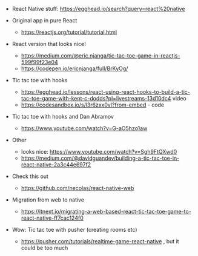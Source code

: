 - React Native stuff: https://egghead.io/search?query=react%20native

- Original app in pure React
  - https://reactjs.org/tutorial/tutorial.html
 
- React version that looks nice!
  - https://medium.com/@eric.njanga/tic-tac-toe-game-in-reactjs-599f99f23e04
  - https://codepen.io/ericnjanga/full/BrKyOg/
  
- Tic tac toe with hooks
  - https://egghead.io/lessons/react-using-react-hooks-to-build-a-tic-tac-toe-game-with-kent-c-dodds?pl=livestreams-13d10dc4 video
  - https://codesandbox.io/s/l3r6zxx0vl?from-embed - code
- Tic tac toe with hooks and Dan Abramov
  - https://www.youtube.com/watch?v=G-aO5hzo1aw
  
- Other
  - looks nice: https://www.youtube.com/watch?v=Sgh9FtQXwd0
  - https://medium.com/@davidguandev/building-a-tic-tac-toe-in-react-native-2a3c44e697f2
  
- Check this out 
  - https://github.com/necolas/react-native-web
  
- Migration from web to native
  - https://itnext.io/migrating-a-web-based-react-tic-tac-toe-game-to-react-native-ff7cac124f0
  
- Wow: Tic tac toe with pusher (creating rooms etc)
  - https://pusher.com/tutorials/realtime-game-react-native , but it could be too much
